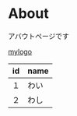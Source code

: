 # About
アバウトページです

[mylogo](.img/southpark.avif)

| id | name | 
| --- | --- | 
| １ | わい | 
| ２ | わし | 